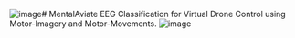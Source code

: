 ![image](https://github.com/furkantuna007/MentalAviate/assets/72814790/b0463efc-7558-4e1d-8271-7250a272d7ec)# MentalAviate
EEG Classification for Virtual Drone Control using Motor-Imagery and Motor-Movements.
![image](https://github.com/furkantuna007/MentalAviate/assets/72814790/6051fdd2-aa34-4b7a-8986-0286a82a4363)

